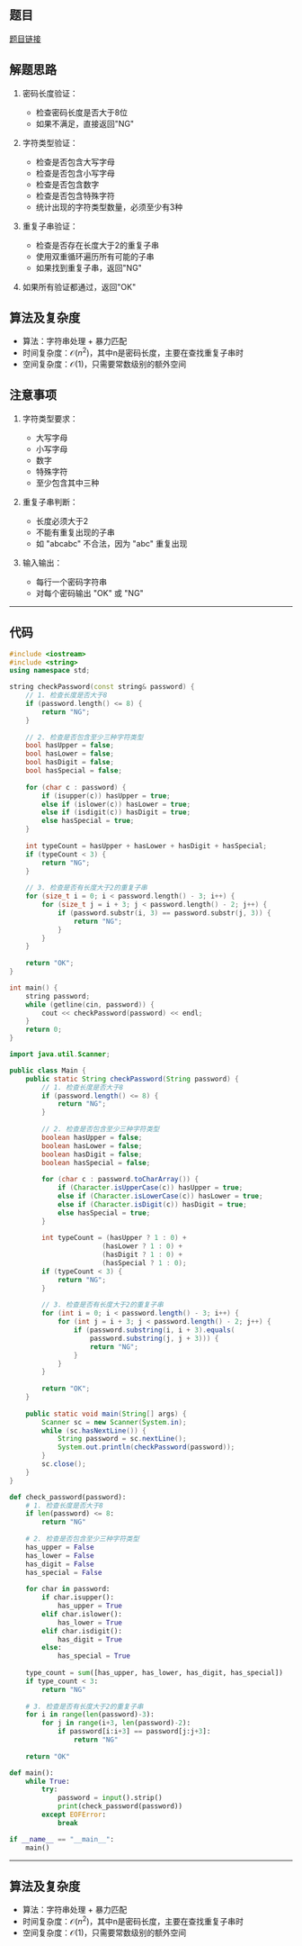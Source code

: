 ## 题目
[题目链接](https://www.nowcoder.com/practice/184edec193864f0985ad2684fbc86841?tpId=37&tqId=36844&sourceUrl=/exam/oj&channenl=wgithub&fromPut=wgithub)

## 解题思路

1. 密码长度验证：
   - 检查密码长度是否大于8位
   - 如果不满足，直接返回"NG"

2. 字符类型验证：
   - 检查是否包含大写字母
   - 检查是否包含小写字母
   - 检查是否包含数字
   - 检查是否包含特殊字符
   - 统计出现的字符类型数量，必须至少有3种

3. 重复子串验证：
   - 检查是否存在长度大于2的重复子串
   - 使用双重循环遍历所有可能的子串
   - 如果找到重复子串，返回"NG"

4. 如果所有验证都通过，返回"OK"

## 算法及复杂度
- 算法：字符串处理 + 暴力匹配
- 时间复杂度：$\mathcal{O}(n^2)$，其中n是密码长度，主要在查找重复子串时
- 空间复杂度：$\mathcal{O}(1)$，只需要常数级别的额外空间

## 注意事项
1. 字符类型要求：
   - 大写字母
   - 小写字母
   - 数字
   - 特殊字符
   - 至少包含其中三种

2. 重复子串判断：
   - 长度必须大于2
   - 不能有重复出现的子串
   - 如 "abcabc" 不合法，因为 "abc" 重复出现

3. 输入输出：
   - 每行一个密码字符串
   - 对每个密码输出 "OK" 或 "NG"

---

## 代码

``` cpp []
#include <iostream>
#include <string>
using namespace std;

string checkPassword(const string& password) {
    // 1. 检查长度是否大于8
    if (password.length() <= 8) {
        return "NG";
    }
    
    // 2. 检查是否包含至少三种字符类型
    bool hasUpper = false;
    bool hasLower = false;
    bool hasDigit = false;
    bool hasSpecial = false;
    
    for (char c : password) {
        if (isupper(c)) hasUpper = true;
        else if (islower(c)) hasLower = true;
        else if (isdigit(c)) hasDigit = true;
        else hasSpecial = true;
    }
    
    int typeCount = hasUpper + hasLower + hasDigit + hasSpecial;
    if (typeCount < 3) {
        return "NG";
    }
    
    // 3. 检查是否有长度大于2的重复子串
    for (size_t i = 0; i < password.length() - 3; i++) {
        for (size_t j = i + 3; j < password.length() - 2; j++) {
            if (password.substr(i, 3) == password.substr(j, 3)) {
                return "NG";
            }
        }
    }
    
    return "OK";
}

int main() {
    string password;
    while (getline(cin, password)) {
        cout << checkPassword(password) << endl;
    }
    return 0;
}
```
``` java []
import java.util.Scanner;

public class Main {
    public static String checkPassword(String password) {
        // 1. 检查长度是否大于8
        if (password.length() <= 8) {
            return "NG";
        }
        
        // 2. 检查是否包含至少三种字符类型
        boolean hasUpper = false;
        boolean hasLower = false;
        boolean hasDigit = false;
        boolean hasSpecial = false;
        
        for (char c : password.toCharArray()) {
            if (Character.isUpperCase(c)) hasUpper = true;
            else if (Character.isLowerCase(c)) hasLower = true;
            else if (Character.isDigit(c)) hasDigit = true;
            else hasSpecial = true;
        }
        
        int typeCount = (hasUpper ? 1 : 0) + 
                       (hasLower ? 1 : 0) + 
                       (hasDigit ? 1 : 0) + 
                       (hasSpecial ? 1 : 0);
        if (typeCount < 3) {
            return "NG";
        }
        
        // 3. 检查是否有长度大于2的重复子串
        for (int i = 0; i < password.length() - 3; i++) {
            for (int j = i + 3; j < password.length() - 2; j++) {
                if (password.substring(i, i + 3).equals(
                    password.substring(j, j + 3))) {
                    return "NG";
                }
            }
        }
        
        return "OK";
    }
    
    public static void main(String[] args) {
        Scanner sc = new Scanner(System.in);
        while (sc.hasNextLine()) {
            String password = sc.nextLine();
            System.out.println(checkPassword(password));
        }
        sc.close();
    }
}
```
``` python []
def check_password(password):
    # 1. 检查长度是否大于8
    if len(password) <= 8:
        return "NG"
        
    # 2. 检查是否包含至少三种字符类型
    has_upper = False
    has_lower = False
    has_digit = False
    has_special = False
    
    for char in password:
        if char.isupper():
            has_upper = True
        elif char.islower():
            has_lower = True
        elif char.isdigit():
            has_digit = True
        else:
            has_special = True
            
    type_count = sum([has_upper, has_lower, has_digit, has_special])
    if type_count < 3:
        return "NG"
        
    # 3. 检查是否有长度大于2的重复子串
    for i in range(len(password)-3):
        for j in range(i+3, len(password)-2):
            if password[i:i+3] == password[j:j+3]:
                return "NG"
                
    return "OK"

def main():
    while True:
        try:
            password = input().strip()
            print(check_password(password))
        except EOFError:
            break

if __name__ == "__main__":
    main()

```

---

## 算法及复杂度
- 算法：字符串处理 + 暴力匹配
- 时间复杂度：$\mathcal{O}(n^2)$，其中n是密码长度，主要在查找重复子串时
- 空间复杂度：$\mathcal{O}(1)$，只需要常数级别的额外空间
